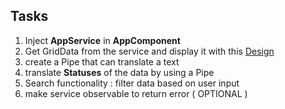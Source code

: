 ## Tasks

1. Inject **AppService** in **AppComponent**
1. Get GridData from the service and display it with this [Design](https://www.figma.com/file/ZNchn8BTcKarJyBNyMw9Cz/Starter-Template-Designs?node-id=920%3A653&t=KK8RyMLgj0MFn43N-0)
1. create a Pipe that can translate a text
1. translate **Statuses** of the data by using a Pipe
1. Search functionality : filter data based on user input
1. make service observable to return error ( OPTIONAL )